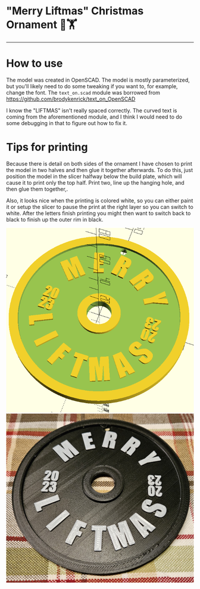 # "Merry Liftmas" Christmas Ornament :christmas_tree::weight_lifting:
---
# How to use
The model was created in OpenSCAD. The model is mostly parameterized, but you'll likely need to do some tweaking if you want to, for example, change the font. The `text_on.scad` module was borrowed from https://github.com/brodykenrick/text_on_OpenSCAD

I know the "LIFTMAS" isn't really spaced correctly. The curved text is coming from the aforementioned module, and I think I would need to do some debugging in that to figure out how to fix it.

# Tips for printing
Because there is detail on both sides of the ornament I have chosen to print the model in two halves and then glue it together afterwards. To do this, just position the model in the slicer halfway below the build plate, which will cause it to print only the top half. Print two, line up the hanging hole, and then glue them together,.

Also, it looks nice when the printing is colored white, so you can either paint it or setup the slicer to pause the print at the right layer so you can switch to white. After the letters finish printing you might then want to switch back to black to finish up the outer rim in black.

![image](images/rendered_model1.png)
![image](images/printed_example2.jpg)